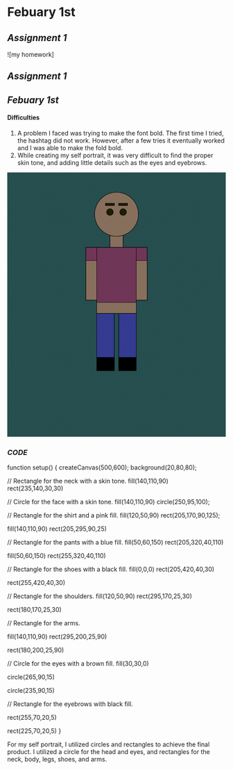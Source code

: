 # Febuary 1st

## *Assignment 1* ##


![my homework]
## *Assignment 1* ##

## *Febuary 1st*

#### Difficulties ####

1. A problem I faced was trying to make the font bold. The first time I tried, the hashtag did not work. However, after a few tries it eventually worked and I was able to make the fold bold. 
2. While creating my self portrait, it was very difficult to find the proper skin tone, and adding little details such as the eyes and eyebrows. 

![my homework](selfportrait.png)

### *CODE* ###

function setup() {
 createCanvas(500,600);
  background(20,80,80);
  
  // Rectangle for the neck with a skin tone.
  fill(140,110,90)
  rect(235,140,30,30)
  
  // Circle for the face with a skin tone.
  fill(140,110,90)
  circle(250,95,100);
  
  // Rectangle for the shirt and a pink fill.
  fill(120,50,90)
  rect(205,170,90,125);
  
  fill(140,110,90)
  rect(205,295,90,25)
  
  // Rectangle for the pants with a blue fill.
  fill(50,60,150)
  rect(205,320,40,110)
  
  fill(50,60,150)
  rect(255,320,40,110)
  
  // Rectangle for the shoes with a black fill. 
   fill(0,0,0)
  rect(205,420,40,30)
  
  rect(255,420,40,30)
  
  // Rectangle for the shoulders.
  fill(120,50,90)
  rect(295,170,25,30)
  
  rect(180,170,25,30)
  
  // Rectangle for the arms. 
  
   fill(140,110,90)
  rect(295,200,25,90)
      
  rect(180,200,25,90)
  
  // Circle for the eyes with a brown fill. 
  fill(30,30,0)
  
  circle(265,90,15)
  
  circle(235,90,15)
  
  // Rectangle for the eyebrows with black fill. 
  
  rect(255,70,20,5)
  
   rect(225,70,20,5)
}

For my self portrait, I utilized circles and rectangles to achieve the final product. I utilized a circle for the head and eyes, and rectangles for the neck, body, legs, shoes, and arms. 

